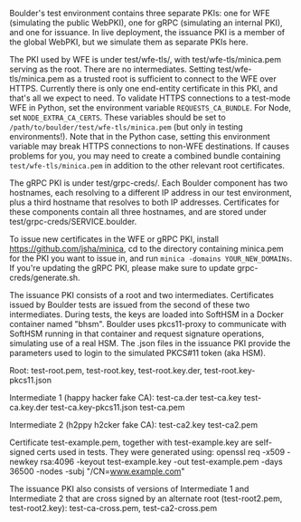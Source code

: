 Boulder's test environment contains three separate PKIs: one for WFE (simulating
the public WebPKI), one for gRPC (simulating an internal PKI), and one for
issuance. In live deployment, the issuance PKI is a member of the global WebPKI,
but we simulate them as separate PKIs here.

The PKI used by WFE is under test/wfe-tls/, with test/wfe-tls/minica.pem serving
as the root. There are no intermediates. Setting test/wfe-tls/minica.pem as
a trusted root is sufficient to connect to the WFE over HTTPS. Currently there
is only one end-entity certificate in this PKI, and that's all we expect to
need. To validate HTTPS connections to a test-mode WFE in Python, set the environment
variable `REQUESTS_CA_BUNDLE`. For Node, set `NODE_EXTRA_CA_CERTS`. These
variables should be set to `/path/to/boulder/test/wfe-tls/minica.pem` (but only
in testing environments!). Note that in the Python case, setting this environment
variable may break HTTPS connections to non-WFE destinations. If causes problems
for you, you may need to create a combined bundle containing
`test/wfe-tls/minica.pem` in addition to the other relevant root certificates.

The gRPC PKI is under test/grpc-creds/. Each Boulder component has two
hostnames, each resolving to a different IP address in our test environment,
plus a third hostname that resolves to both IP addresses. Certificates for these
components contain all three hostnames, and are stored under
test/grpc-creds/SERVICE.boulder.

To issue new certificates in the WFE or gRPC PKI, install
https://github.com/jsha/minica, cd to the directory containing minica.pem for
the PKI you want to issue in, and run `minica -domains YOUR_NEW_DOMAINs`. If
you're updating the gRPC PKI, please make sure to update grpc-creds/generate.sh.

The issuance PKI consists of a root and two intermediates. Certificates issued
by Boulder tests are issued from the second of these two intermediates. During
tests, the keys are loaded into SoftHSM in a Docker container named
"bhsm". Boulder uses pkcs11-proxy to communicate with SoftHSM running in that
container and request signature operations, simulating use of a real HSM. The
.json files in the issuance PKI provide the parameters used to login to the
simulated PKCS#11 token (aka HSM).

Root:
   test-root.pem, test-root.key, test-root.key.der, test-root.key-pkcs11.json

Intermediate 1 (happy hacker fake CA):
   test-ca.der test-ca.key test-ca.key.der test-ca.key-pkcs11.json test-ca.pem

Intermediate 2 (h2ppy h2cker fake CA):
   test-ca2.key test-ca2.pem

Certificate test-example.pem, together with test-example.key are self-signed
certs used in tests. They were generated using:
   openssl req -x509 -newkey rsa:4096 -keyout test-example.key -out test-example.pem -days 36500 -nodes  -subj "/CN=www.example.com"

The issuance PKI also consists of versions of Intermediate 1 and Intermediate 2 that are cross signed by an alternate root (test-root2.pem, test-root2.key):
    test-ca-cross.pem, test-ca2-cross.pem
